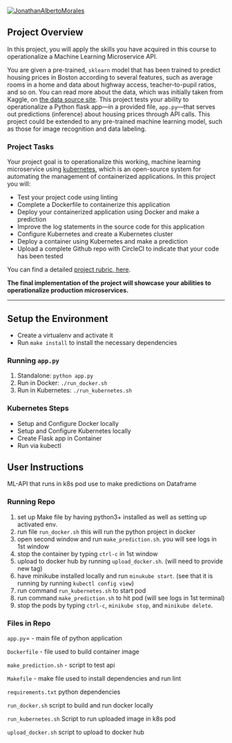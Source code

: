 [![JonathanAlbertoMorales](https://circleci.com/gh/JonathanAlbertoMorales/lab-4.svg?style=svg)](https://app.circleci.com/pipelines/github/JonathanAlbertMorales/lab-4)

## Project Overview

In this project, you will apply the skills you have acquired in this course to operationalize a Machine Learning Microservice API. 

You are given a pre-trained, `sklearn` model that has been trained to predict housing prices in Boston according to several features, such as average rooms in a home and data about highway access, teacher-to-pupil ratios, and so on. You can read more about the data, which was initially taken from Kaggle, on [the data source site](https://www.kaggle.com/c/boston-housing). This project tests your ability to operationalize a Python flask app—in a provided file, `app.py`—that serves out predictions (inference) about housing prices through API calls. This project could be extended to any pre-trained machine learning model, such as those for image recognition and data labeling.

### Project Tasks

Your project goal is to operationalize this working, machine learning microservice using [kubernetes](https://kubernetes.io/), which is an open-source system for automating the management of containerized applications. In this project you will:
* Test your project code using linting
* Complete a Dockerfile to containerize this application
* Deploy your containerized application using Docker and make a prediction
* Improve the log statements in the source code for this application
* Configure Kubernetes and create a Kubernetes cluster
* Deploy a container using Kubernetes and make a prediction
* Upload a complete Github repo with CircleCI to indicate that your code has been tested

You can find a detailed [project rubric, here](https://review.udacity.com/#!/rubrics/2576/view).

**The final implementation of the project will showcase your abilities to operationalize production microservices.**

---

## Setup the Environment

* Create a virtualenv and activate it
* Run `make install` to install the necessary dependencies

### Running `app.py`

1. Standalone:  `python app.py`
2. Run in Docker:  `./run_docker.sh`
3. Run in Kubernetes:  `./run_kubernetes.sh`

### Kubernetes Steps

* Setup and Configure Docker locally
* Setup and Configure Kubernetes locally
* Create Flask app in Container
* Run via kubectl

## User Instructions

ML-API that runs in k8s pod use to make predictions on Dataframe

### Running Repo

1. set up Make file by having python3+ installed as well as setting up activated env.
2. run file `run_docker.sh` this will run the python project in docker
3. open second window and run `make_prediction.sh`. you will see logs in 1st window
4. stop the container by typing `ctrl-c` in 1st window
5. upload to docker hub by running `upload_docker.sh`. (will need to provide new tag)
6. have minikube installed locally and run `minukube start`. (see that it is running by running `kubectl config view`)
7. run command `run_kubernetes.sh` to start pod
8. run command `make_prediction.sh` to hit pod (will see logs in 1st terminal)
9. stop the pods by typing  `ctrl-c`, `minikube stop`, and `minikube delete`.

### Files in Repo

`app.py`= - main file of python application

`Dockerfile` - file used to build container image

`make_prediction.sh` - script to test api

`Makefile` - make file used to install dependencies and run lint

`requirements.txt` python dependencies

`run_docker.sh` script to build and run docker locally

`run_kubernetes.sh` Script to run uploaded image in k8s pod

`upload_docker.sh` script to upload to docker hub
